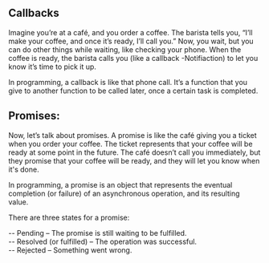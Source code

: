 ## Callbacks
Imagine you’re at a café, and you order a coffee. The barista tells you, “I’ll make your coffee, and once it’s ready, I’ll call you.”
Now, you wait, but you can do other things while waiting, like checking your phone. When the coffee is ready, the barista calls you (like a callback -Notifiaction) 
to let you know it’s time to pick it up.

In programming, a callback is like that phone call. It’s a function that you give to another function to be called later, once a certain task is completed.

## Promises:
Now, let’s talk about promises. A promise is like the café giving you a ticket when you order your coffee. The ticket represents that your coffee will be ready at some point in the future. The café doesn’t call you immediately, but they promise that your coffee will be ready, and they will let you know when it's done.

In programming, a promise is an object that represents the eventual completion (or failure) of an asynchronous operation, and its resulting value.

There are three states for a promise:

-- Pending – The promise is still waiting to be fulfilled. <br>
-- Resolved (or fulfilled) – The operation was successful. <br>
-- Rejected – Something went wrong.
